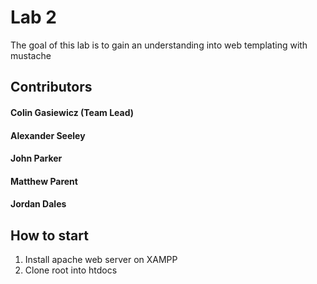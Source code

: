 # Lab 2
The goal of this lab is to gain an understanding into web templating with mustache
## Contributors
#### Colin Gasiewicz (Team Lead)
#### Alexander Seeley
#### John Parker
#### Matthew Parent
#### Jordan Dales
## How to start
1. Install apache web server on XAMPP
2. Clone root into htdocs